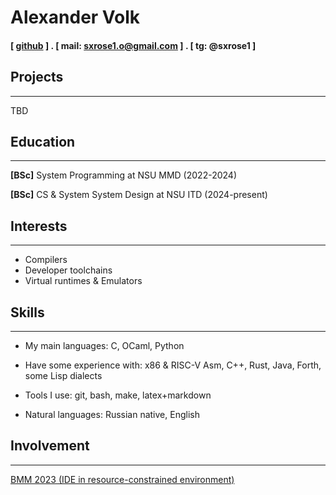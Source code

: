 # Alexander Volk

#### [ [github](https://github.com/ky1e-cyber) ] . [ mail: sxrose1.o@gmail.com ] . [ tg: @sxrose1 ]

Projects
--------

---

TBD

Education
---------

---

  **\[BSc\]** System Programming at NSU MMD (2022-2024)

  **\[BSc\]** CS & System System Design at NSU ITD (2024-present)

Interests
---------

---

- Compilers
- Developer toolchains
- Virtual runtimes & Emulators

Skills
------

---

- My main languages: C, OCaml, Python
- Have some experience with: x86 & RISC-V Asm, C++, Rust, Java, Forth, some Lisp dialects
- Tools I use: git, bash, make, latex+markdown

- Natural languages: Russian native, English

Involvement
--------

---

[BMM 2023 (IDE in resource-constrained environment)](https://bmm2023.mca.nsu.ru/project/41)

